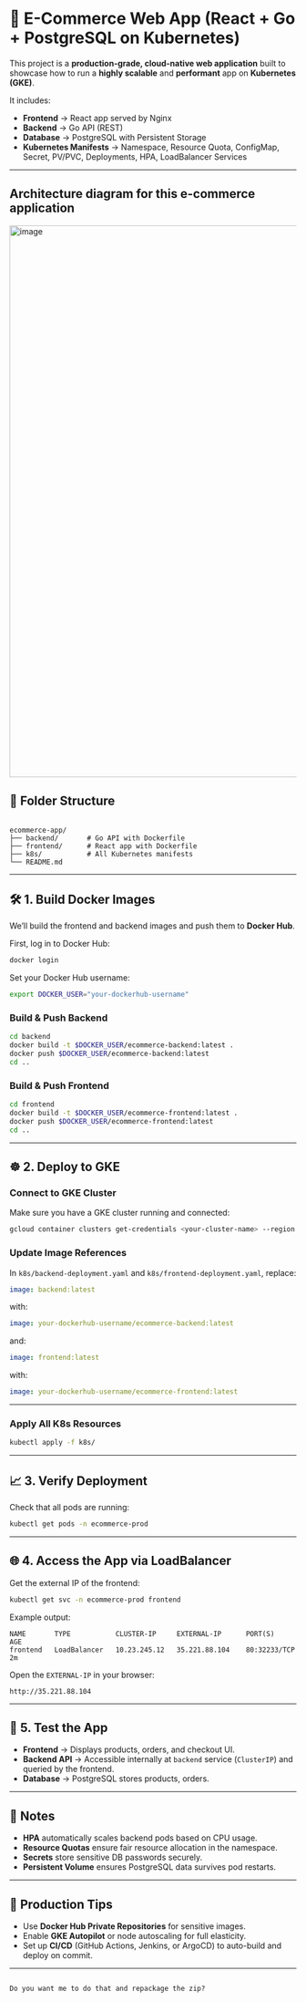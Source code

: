 # 🛒 E-Commerce Web App (React + Go + PostgreSQL on Kubernetes)

This project is a **production-grade, cloud-native web application** built to showcase how to run a **highly scalable** and **performant** app on **Kubernetes (GKE)**.

It includes:
- **Frontend** → React app served by Nginx  
- **Backend** → Go API (REST)  
- **Database** → PostgreSQL with Persistent Storage  
- **Kubernetes Manifests** → Namespace, Resource Quota, ConfigMap, Secret, PV/PVC, Deployments, HPA, LoadBalancer Services

---

## Architecture diagram for this e-commerce application

<img width="2503" height="968" alt="image" src="https://github.com/user-attachments/assets/3d874717-c47a-4716-9987-5f3a304d8a4d" />

## 📂 Folder Structure

```

ecommerce-app/
├── backend/       # Go API with Dockerfile
├── frontend/      # React app with Dockerfile
├── k8s/           # All Kubernetes manifests
└── README.md

````

---

## 🛠 1. Build Docker Images

We’ll build the frontend and backend images and push them to **Docker Hub**.

First, log in to Docker Hub:

```bash
docker login
````

Set your Docker Hub username:

```bash
export DOCKER_USER="your-dockerhub-username"
```

### Build & Push Backend

```bash
cd backend
docker build -t $DOCKER_USER/ecommerce-backend:latest .
docker push $DOCKER_USER/ecommerce-backend:latest
cd ..
```

### Build & Push Frontend

```bash
cd frontend
docker build -t $DOCKER_USER/ecommerce-frontend:latest .
docker push $DOCKER_USER/ecommerce-frontend:latest
cd ..
```

---

## ☸ 2. Deploy to GKE

### Connect to GKE Cluster

Make sure you have a GKE cluster running and connected:

```bash
gcloud container clusters get-credentials <your-cluster-name> --region <your-region>
```

### Update Image References

In `k8s/backend-deployment.yaml` and `k8s/frontend-deployment.yaml`, replace:

```yaml
image: backend:latest
```

with:

```yaml
image: your-dockerhub-username/ecommerce-backend:latest
```

and:

```yaml
image: frontend:latest
```

with:

```yaml
image: your-dockerhub-username/ecommerce-frontend:latest
```

---

### Apply All K8s Resources

```bash
kubectl apply -f k8s/
```

---

## 📈 3. Verify Deployment

Check that all pods are running:

```bash
kubectl get pods -n ecommerce-prod
```

---

## 🌐 4. Access the App via LoadBalancer

Get the external IP of the frontend:

```bash
kubectl get svc -n ecommerce-prod frontend
```

Example output:

```
NAME       TYPE           CLUSTER-IP     EXTERNAL-IP      PORT(S)        AGE
frontend   LoadBalancer   10.23.245.12   35.221.88.104    80:32233/TCP   2m
```

Open the `EXTERNAL-IP` in your browser:

```
http://35.221.88.104
```

---

## 🧪 5. Test the App

* **Frontend** → Displays products, orders, and checkout UI.
* **Backend API** → Accessible internally at `backend` service (`ClusterIP`) and queried by the frontend.
* **Database** → PostgreSQL stores products, orders.

---

## 📌 Notes

* **HPA** automatically scales backend pods based on CPU usage.
* **Resource Quotas** ensure fair resource allocation in the namespace.
* **Secrets** store sensitive DB passwords securely.
* **Persistent Volume** ensures PostgreSQL data survives pod restarts.

---

## 🚀 Production Tips

* Use **Docker Hub Private Repositories** for sensitive images.
* Enable **GKE Autopilot** or node autoscaling for full elasticity.
* Set up **CI/CD** (GitHub Actions, Jenkins, or ArgoCD) to auto-build and deploy on commit.

---



```

Do you want me to do that and repackage the zip?
```
